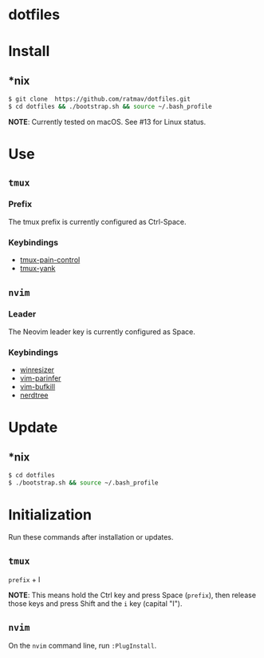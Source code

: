 dotfiles
========

# Install

## *nix

```bash
$ git clone  https://github.com/ratmav/dotfiles.git
$ cd dotfiles && ./bootstrap.sh && source ~/.bash_profile
```

**NOTE**: Currently tested on macOS. See #13 for Linux status.

# Use

## `tmux`

### Prefix

The tmux prefix is currently configured as Ctrl-Space.

### Keybindings

* [tmux-pain-control](https://github.com/tmux-plugins/tmux-pain-control#bindings)
* [tmux-yank](https://github.com/tmux-plugins/tmux-yank#key-bindings)

## `nvim`

### Leader

The Neovim leader key is currently configured as Space.

### Keybindings

* [winresizer](https://github.com/simeji/winresizer#in-default-setting)
* [vim-parinfer](https://github.com/bhurlow/vim-parinfer#mappings)
* [vim-bufkill](https://github.com/qpkorr/vim-bufkill#usage)
* [nerdtree](https://github.com/scrooloose/nerdtree/blob/master/doc/NERDTree.txt#L220)

# Update

## *nix

```bash
$ cd dotfiles
$ ./bootstrap.sh && source ~/.bash_profile
```

# Initialization

Run these commands after installation or updates.

## `tmux`

`prefix` + I

**NOTE**: This means hold the Ctrl key and press Space (`prefix`), then release those keys and press Shift and the `i` key (capital "I").

## `nvim`

On the `nvim` command line, run `:PlugInstall`.
